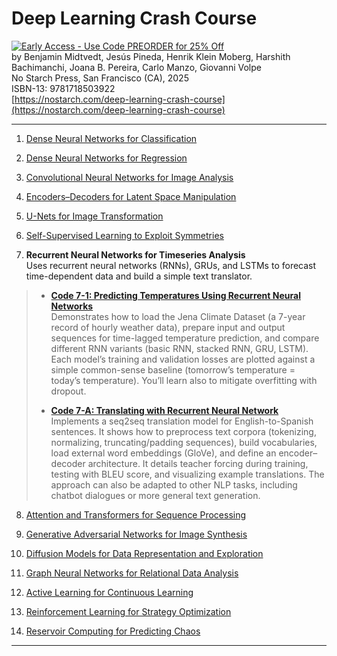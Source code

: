 # Deep Learning Crash Course

[![Early Access - Use Code PREORDER for 25% Off](https://img.shields.io/badge/Early%20Access%20Now%20Available-Use%20Code%20PREORDER%20for%2025%25%20Off-orange)](https://nostarch.com/deep-learning-crash-course)  
by Benjamin Midtvedt, Jesús Pineda, Henrik Klein Moberg, Harshith Bachimanchi, Joana B. Pereira, Carlo Manzo, Giovanni Volpe  
No Starch Press, San Francisco (CA), 2025  
ISBN-13: 9781718503922  
[https://nostarch.com/deep-learning-crash-course](https://nostarch.com/deep-learning-crash-course)

---

1. [Dense Neural Networks for Classification](https://github.com/DeepTrackAI/DeepLearningCrashCourse/tree/main/Ch01_DNN_classification)  

2. [Dense Neural Networks for Regression](https://github.com/DeepTrackAI/DeepLearningCrashCourse/tree/main/Ch02_DNN_regression)  

3. [Convolutional Neural Networks for Image Analysis](https://github.com/DeepTrackAI/DeepLearningCrashCourse/tree/main/Ch03_CNN)  

4. [Encoders–Decoders for Latent Space Manipulation](https://github.com/DeepTrackAI/DeepLearningCrashCourse/tree/main/Ch04_AE)  

5. [U-Nets for Image Transformation](https://github.com/DeepTrackAI/DeepLearningCrashCourse/tree/main/Ch05_UNet)  

6. [Self-Supervised Learning to Exploit Symmetries](https://github.com/DeepTrackAI/DeepLearningCrashCourse/tree/main/Ch06_SelfSupervised)  

7. **Recurrent Neural Networks for Timeseries Analysis**  
   Uses recurrent neural networks (RNNs), GRUs, and LSTMs to forecast time-dependent data and build a simple text translator.

>   - [**Code 7-1: Predicting Temperatures Using Recurrent Neural Networks**](https://github.com/DeepTrackAI/DeepLearningCrashCourse/tree/main/Ch07_RNN/ec07_1_rnn/rnn.ipynb)  
>     Demonstrates how to load the Jena Climate Dataset (a 7-year record of hourly weather data), prepare input and output sequences for time-lagged temperature prediction, and compare different RNN variants (basic RNN, stacked RNN, GRU, LSTM). Each model’s training and validation losses are plotted against a simple common-sense baseline (tomorrow’s temperature = today’s temperature). You’ll learn also to mitigate overfitting with dropout.
>
>   - [**Code 7-A: Translating with Recurrent Neural Network**](https://github.com/DeepTrackAI/DeepLearningCrashCourse/tree/main/Ch07_RNN/ec07_A_nlp_rnn/nlp_rnn.ipynb)  
>     Implements a seq2seq translation model for English-to-Spanish sentences. It shows how to preprocess text corpora (tokenizing, normalizing, truncating/padding sequences), build vocabularies, load external word embeddings (GloVe), and define an encoder–decoder architecture. It details teacher forcing during training, testing with BLEU score, and visualizing example translations. The approach can also be adapted to other NLP tasks, including chatbot dialogues or more general text generation.

8. [Attention and Transformers for Sequence Processing](https://github.com/DeepTrackAI/DeepLearningCrashCourse/tree/main/Ch08_Attention)  

9. [Generative Adversarial Networks for Image Synthesis](https://github.com/DeepTrackAI/DeepLearningCrashCourse/tree/main/Ch09_GAN)  

10. [Diffusion Models for Data Representation and Exploration](https://github.com/DeepTrackAI/DeepLearningCrashCourse/tree/main/Ch10_Diffusion)  

11. [Graph Neural Networks for Relational Data Analysis](https://github.com/DeepTrackAI/DeepLearningCrashCourse/tree/main/Ch11_GNN)  

12. [Active Learning for Continuous Learning](https://github.com/DeepTrackAI/DeepLearningCrashCourse/tree/main/Ch12_AL)  

13. [Reinforcement Learning for Strategy Optimization](https://github.com/DeepTrackAI/DeepLearningCrashCourse/tree/main/Ch13_RL)  

14. [Reservoir Computing for Predicting Chaos](https://github.com/DeepTrackAI/DeepLearningCrashCourse/tree/main/Ch14_RC)  

---
